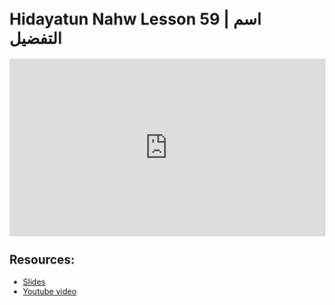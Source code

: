 # Hidayatun Nahw Lesson 59 | اسم التفضيل            

<iframe width="560" height="315" src="https://www.youtube-nocookie.com/embed/oHv3tUASEnM?start=0" frameborder="0" allow="accelerometer; autoplay; encrypted-media; gyroscope; picture-in-picture" allowfullscreen="allowfullscreen"></iframe><BR>



## Resources:
- [Slides](https://github.com/arshare/resources_balagha_pdfs)
- [Youtube video](https://www.youtube.com/watch?v=oHv3tUASEnM&list=PLzn0qdi6JpdtdAyaM2yvvY1Yk9i4EpLHD&index=120)
